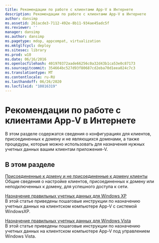 ```yaml
---
title: Рекомендации по работе с клиентами App-V в Интернете
description: Рекомендации по работе с клиентами App-V в Интернете
author: dansimp
ms.assetid: 261acde3-7112-492e-8b11-934ae45adc5f
ms.reviewer: ''
manager: dansimp
ms.author: dansimp
ms.pagetype: mdop, appcompat, virtualization
ms.mktglfcycl: deploy
ms.sitesec: library
ms.prod: w10
ms.date: 06/16/2016
ms.openlocfilehash: 401970372aade66256c0a32d43b1ca53e0c87173
ms.sourcegitcommit: 354664bc527d93f80687cd2eba70d1eea024c7c3
ms.translationtype: MT
ms.contentlocale: ru-RU
ms.lasthandoff: 06/26/2020
ms.locfileid: "10816319"
---
```

# Рекомендации по работе с клиентами App-V в Интернете


В этом разделе содержатся сведения о конфигурациях для клиентов, присоединенных к домену и не являющихся доменами, а также процедуры, которые можно использовать для назначения нужных учетных данных вашим клиентам приложения-V.

## В этом разделе


<a href="" id="domain-joined-and-non-domain-joined-clients"></a>[Присоединенные к домену и не присоединенные к домену клиенты](domain-joined-and-non-domain-joined-clients.md)  
Общие сведения о настройке клиентов, присоединенных к домену или неподключенных к домену, для успешного доступа к сети.

<a href="" id="how-to-assign--the-proper-credentials-for-windows-xp"></a>[Назначение правильных учетных данных для Windows XP](how-to-assign--the-proper-credentials-for-windows-xp.md)  
В этой статье приведены пошаговые инструкции по назначению учетных данных на клиентском компьютере App-V с системой WindowsXP.

<a href="" id="how-to-assign--the-proper-credentials-for-windows-vista"></a>[Назначение правильных учетных данных для Windows Vista](how-to-assign--the-proper-credentials-for-windows-vista.md)  
В этой статье приведены пошаговые инструкции по назначению учетных данных на клиентском компьютере App-V под управлением Windows Vista.

 

 





